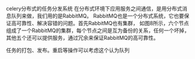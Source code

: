 celery分布式的任务分发系统
在分布式环境下应用服务之间通信，是用分布式消息队列来做，我们用的是RabbitMQ。
RabbitMQ也是一个分布式系统，它也要保证高可靠性、解决容错的问题。首先RabbitMQ也有集群，
如图8所示，六个节点组成了一个RabbitMQ的集群，每个节点之间是互为备份的关系，任何一个坏掉，其他五个还可以提供服务，通过冗余来保证RabbitMQ的高可靠性。

任务的打包、发布。重启等操作可以考虑这个认为队列